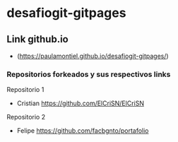 # desafiogit-gitpages

## Link github.io

- (https://paulamontiel.github.io/desafiogit-gitpages/)

### Repositorios forkeados y sus respectivos links

Repositorio 1

- Cristian
  https://github.com/ElCriSN/ElCriSN

Repositorio 2

- Felipe
  https://github.com/facbgnto/portafolio
